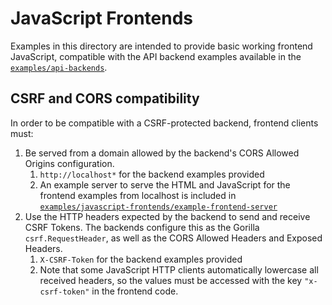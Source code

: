 # JavaScript Frontends

Examples in this directory are intended to provide basic working frontend JavaScript, compatible
with the API backend examples available in the [`examples/api-backends`](../api-backends).

## CSRF and CORS compatibility

In order to be compatible with a CSRF-protected backend, frontend clients must:

1. Be served from a domain allowed by the backend's CORS Allowed Origins configuration.
    1. `http://localhost*` for the backend examples provided
    2. An example server to serve the HTML and JavaScript for the frontend examples from localhost is included in
       [`examples/javascript-frontends/example-frontend-server`](../javascript-frontends/example-frontend-server)
3. Use the HTTP headers expected by the backend to send and receive CSRF Tokens.
   The backends configure this as the Gorilla `csrf.RequestHeader`,
   as well as the CORS Allowed Headers and Exposed Headers.
    1. `X-CSRF-Token` for the backend examples provided
    2. Note that some JavaScript HTTP clients automatically lowercase all received headers,
       so the values must be accessed with the key `"x-csrf-token"` in the frontend code.
